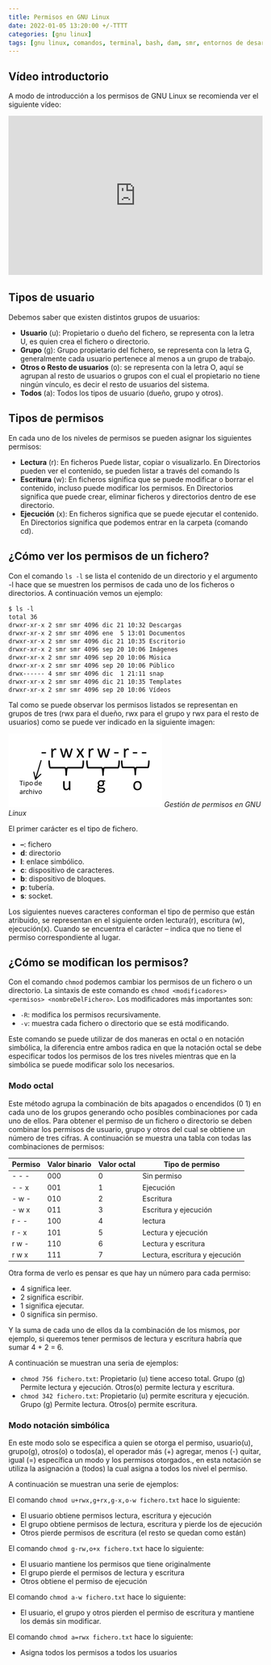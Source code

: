 ```yaml
---
title: Permisos en GNU Linux
date: 2022-01-05 13:20:00 +/-TTTT
categories: [gnu linux]
tags: [gnu linux, comandos, terminal, bash, dam, smr, entornos de desarrollo, seguridad informática, servicios en red]     # TAG names should always be lowercase
---
```


## Vídeo introductorio

A modo de introducción a los permisos de GNU Linux se recomienda ver el siguiente vídeo:

<iframe width="100%" height="315" src="https://www.youtube.com/embed/cETtDZQWLYg" title="YouTube video player" frameborder="0" allow="accelerometer; autoplay; clipboard-write; encrypted-media; gyroscope; picture-in-picture" allowfullscreen></iframe>

## Tipos de usuario

Debemos saber que existen distintos grupos de usuarios:

- **Usuario** (u): Propietario o dueño del fichero, se representa con la letra U, es quien crea el fichero o directorio.
- **Grupo** (g): Grupo propietario del fichero, se representa con la letra G, generalmente cada usuario pertenece al menos a un grupo de trabajo.
- **Otros o Resto de usuarios** (o): se representa con la letra O, aquí se agrupan al resto de usuarios o grupos con el cual el propietario no tiene ningún vínculo, es decir el resto de usuarios del sistema.
- **Todos** (a): Todos los tipos de usuario (dueño, grupo y otros).

## Tipos de permisos

En cada uno de los niveles de permisos se pueden asignar los siguientes permisos:
- **Lectura** (r): En ficheros Puede listar, copiar o visualizarlo. En Directorios pueden ver el contenido, se pueden listar a través del comando ls
- **Escritura** (w): En ficheros significa que se puede modificar o borrar el contenido, incluso puede modificar los permisos. En Directorios significa que puede crear, eliminar ficheros y directorios dentro de ese directorio.
- **Ejecución** (x): En ficheros significa que se puede ejecutar el contenido. En Directorios significa que podemos entrar en la carpeta (comando cd).

## ¿Cómo ver los permisos de un fichero?

Con el comando `ls -l` se lista el contenido de un directorio y el argumento -l hace que se muestren los permisos de cada uno de los ficheros o directorios. A continuación vemos un ejemplo:

```console
$ ls -l
total 36
drwxr-xr-x 2 smr smr 4096 dic 21 10:32 Descargas
drwxr-xr-x 2 smr smr 4096 ene  5 13:01 Documentos
drwxr-xr-x 2 smr smr 4096 dic 21 10:35 Escritorio
drwxr-xr-x 2 smr smr 4096 sep 20 10:06 Imágenes
drwxr-xr-x 2 smr smr 4096 sep 20 10:06 Música
drwxr-xr-x 2 smr smr 4096 sep 20 10:06 Público
drwx------ 4 smr smr 4096 dic  1 21:11 snap
drwxr-xr-x 2 smr smr 4096 dic 21 10:35 Templates
drwxr-xr-x 2 smr smr 4096 sep 20 10:06 Vídeos
```

Tal como se puede observar los permisos listados se representan en grupos de tres (rwx para el dueño, rwx para el grupo y rwx para el resto de usuarios) como se puede ver indicado en la siguiente imagen:

![Gestión de permisos en GNU Linux](/assets/img/2022-01-05-permisos-gnu-linux/gestion-de-permisos-linux.png)
_Gestión de permisos en GNU Linux_

El primer carácter es el tipo de fichero.

- **–**: fichero
- **d**: directorio
- **l**: enlace simbólico.
- **c**: dispositivo de caracteres.
- **b**: dispositivo de bloques.
- **p**: tubería.
- **s**: socket.

Los siguientes nueves caracteres conforman el tipo de permiso que están atribuido, se representan en el siguiente orden lectura(r), escritura (w), ejecución(x). Cuando se encuentra el carácter – indica que no tiene el permiso correspondiente al lugar.

## ¿Cómo se modifican los permisos?

Con el comando `chmod` podemos cambiar los permisos de un fichero o un directorio. La sintaxis de este comando es `chmod <modificadores> <permisos> <nombreDelFichero>`. Los modificadores más importantes son:

- `-R`: modifica los permisos recursivamente.
- `-v`: muestra cada fichero o directorio que se está modificando.

Este comando se puede utilizar de dos maneras en octal o en notación simbólica, la diferencia entre ambos radica en que la notación octal se debe especificar todos los permisos de los tres niveles mientras que en la simbólica se puede modificar solo los necesarios.

### Modo octal

Este método agrupa la combinación de bits apagados o encendidos (0 1) en cada uno de los grupos generando ocho posibles combinaciones por cada uno de ellos.
Para obtener el permiso de un fichero o directorio se deben combinar los permisos de usuario, grupo y otros del cual se obtiene un número de tres cifras.
A continuación se muestra una tabla con todas las combinaciones de permisos:

| Permiso   | Valor binario | Valor octal | Tipo de permiso                |
|-----------|---------------|-------------|--------------------------------|
|   - - -   |      000      |      0      | Sin permiso                    |
|   - - x   |      001      |      1      | Ejecución                      |
|   - w -   |      010      |      2      | Escritura                      |
|   - w x   |      011      |      3      | Escritura y ejecución          |
|   r - -   |      100      |      4      | lectura                        |
|   r - x   |      101      |      5      | Lectura y ejecución            |
|   r w -   |      110      |      6      | Lectura y escritura            |
|   r w x   |      111      |      7      | Lectura, escritura y ejecución |

Otra forma de verlo es pensar es que hay un número para cada permiso:

- 4 significa leer.
- 2 significa escribir.
- 1 significa ejecutar.
- 0 significa sin permiso.

Y la suma de cada uno de ellos da la combinación de los mismos, por ejemplo, si queremos tener permisos de lectura y escritura habría que sumar 4 + 2 = 6.

A continuación se muestran una seria de ejemplos:

- `chmod 756 fichero.txt`: Propietario (u) tiene acceso total. Grupo (g) Permite lectura y ejecución. Otros(o) permite lectura y escritura.
- `chmod 342 fichero.txt`: Propietario (u) permite escritura y ejecución. Grupo (g) Permite lectura. Otros(o) permite escritura.

### Modo notación simbólica

En este modo solo se especifica a quien se otorga el permiso, usuario(u), grupo(g), otros(o) o todos(a), el operador más (+) agregar, menos (-) quitar, igual (=) específica un modo y los permisos otorgados., en esta notación se utiliza la asignación a (todos) la cual asigna a todos los nivel el permiso.

A continuación se muestran una serie de ejemplos:

El comando `chmod u+rwx,g+rx,g-x,o-w fichero.txt` hace lo siguiente:

- El usuario obtiene permisos lectura, escritura y ejecución
- El grupo obtiene permisos de lectura, escritura y pierde los de ejecución
- Otros pierde permisos de escritura (el resto se quedan como están)


El comando `chmod g-rw,o+x fichero.txt` hace lo siguiente:

- El usuario mantiene los permisos que tiene originalmente
- El grupo pierde el permisos de lectura y escritura
- Otros obtiene el permiso de ejecución

El comando `chmod a-w fichero.txt` hace lo siguiente:

- El usuario, el grupo y otros pierden el permiso de escritura y mantiene los demás sin modificar.

El comando `chmod a=rwx fichero.txt` hace lo siguiente:

- Asigna todos los permisos a todos los usuarios
